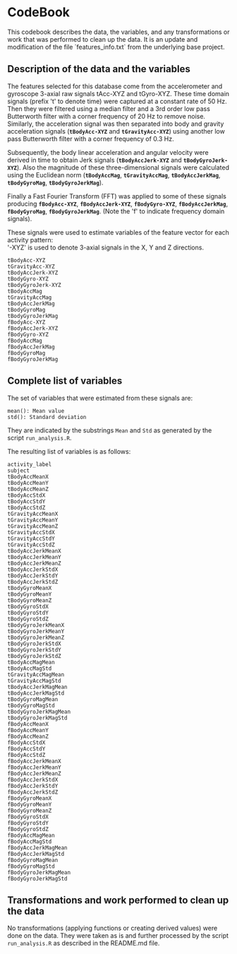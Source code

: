 # CodeBook
This codebook describes the data, the variables, and any transformations or work that was performed to clean up the data. It is an update and modification of the file ´features_info.txt` from the underlying base project.

## Description of the data and the variables
The features selected for this database come from the accelerometer and gyroscope 3-axial raw signals tAcc-XYZ and tGyro-XYZ. These time domain signals (prefix 't' to denote time) were captured at a constant rate of 50 Hz. Then they were filtered using a median filter and a 3rd order low pass Butterworth filter with a corner frequency of 20 Hz to remove noise. Similarly, the acceleration signal was then separated into body and gravity acceleration signals (**`tBodyAcc-XYZ`** and **`tGravityAcc-XYZ`**) using another low pass Butterworth filter with a corner frequency of 0.3 Hz. 

Subsequently, the body linear acceleration and angular velocity were derived in time to obtain Jerk signals (**`tBodyAccJerk-XYZ`** and **`tBodyGyroJerk-XYZ`**). Also the magnitude of these three-dimensional signals were calculated using the Euclidean norm (**`tBodyAccMag`**, **`tGravityAccMag`**, **`tBodyAccJerkMag`**, **`tBodyGyroMag`**, **`tBodyGyroJerkMag`**). 

Finally a Fast Fourier Transform (FFT) was applied to some of these signals producing **`fBodyAcc-XYZ`**, **`fBodyAccJerk-XYZ`**, **`fBodyGyro-XYZ`**, **`fBodyAccJerkMag`**, **`fBodyGyroMag`**, **`fBodyGyroJerkMag`**. (Note the 'f' to indicate frequency domain signals). 

These signals were used to estimate variables of the feature vector for each activity pattern:  
'-XYZ' is used to denote 3-axial signals in the X, Y and Z directions.
  
```
tBodyAcc-XYZ  
tGravityAcc-XYZ  
tBodyAccJerk-XYZ  
tBodyGyro-XYZ  
tBodyGyroJerk-XYZ  
tBodyAccMag  
tGravityAccMag
tBodyAccJerkMag
tBodyGyroMag
tBodyGyroJerkMag
fBodyAcc-XYZ
fBodyAccJerk-XYZ
fBodyGyro-XYZ
fBodyAccMag
fBodyAccJerkMag
fBodyGyroMag
fBodyGyroJerkMag
```

## Complete list of variables
The set of variables that were estimated from these signals are: 
```
mean(): Mean value
std(): Standard deviation
```
They are indicated by the substrings `Mean` and `Std` as generated by the script `run_analysis.R`.

The resulting list of variables is as follows:

```
activity_label
subject
tBodyAccMeanX
tBodyAccMeanY
tBodyAccMeanZ
tBodyAccStdX
tBodyAccStdY
tBodyAccStdZ
tGravityAccMeanX
tGravityAccMeanY
tGravityAccMeanZ
tGravityAccStdX
tGravityAccStdY
tGravityAccStdZ
tBodyAccJerkMeanX
tBodyAccJerkMeanY
tBodyAccJerkMeanZ
tBodyAccJerkStdX
tBodyAccJerkStdY
tBodyAccJerkStdZ
tBodyGyroMeanX
tBodyGyroMeanY
tBodyGyroMeanZ
tBodyGyroStdX
tBodyGyroStdY
tBodyGyroStdZ
tBodyGyroJerkMeanX
tBodyGyroJerkMeanY
tBodyGyroJerkMeanZ
tBodyGyroJerkStdX
tBodyGyroJerkStdY
tBodyGyroJerkStdZ
tBodyAccMagMean
tBodyAccMagStd
tGravityAccMagMean
tGravityAccMagStd
tBodyAccJerkMagMean
tBodyAccJerkMagStd
tBodyGyroMagMean
tBodyGyroMagStd
tBodyGyroJerkMagMean
tBodyGyroJerkMagStd
fBodyAccMeanX
fBodyAccMeanY
fBodyAccMeanZ
fBodyAccStdX
fBodyAccStdY
fBodyAccStdZ
fBodyAccJerkMeanX
fBodyAccJerkMeanY
fBodyAccJerkMeanZ
fBodyAccJerkStdX
fBodyAccJerkStdY
fBodyAccJerkStdZ
fBodyGyroMeanX
fBodyGyroMeanY
fBodyGyroMeanZ
fBodyGyroStdX
fBodyGyroStdY
fBodyGyroStdZ
fBodyAccMagMean
fBodyAccMagStd
fBodyAccJerkMagMean
fBodyAccJerkMagStd
fBodyGyroMagMean
fBodyGyroMagStd
fBodyGyroJerkMagMean
fBodyGyroJerkMagStd
```

## Transformations and work performed to clean up the data
No transformations (applying functions or creating derived values) were done on the data. They were taken as is and further processed by the script `run_analysis.R` as described in the README.md file.
